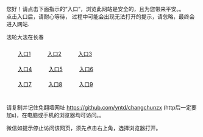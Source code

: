 您好！请点击下面指示的“入口”，浏览此网站是安全的，且为您带来平安。。 <br/>
点击入口后，请耐心等待， 过程中可能会出现无法打开的提示，请忽略，最终会进入网站. </br>

法轮大法在长春<br/>
<div style="padding:10px"><a style="margin:20px" target="_blank" href="https://d3f9b5n3o6a2lx.cloudfront.net/2Qpsp?xngfagph" id="ccLink1" rel="nofollow">入口1</a> <a target="_blank" style="margin:20px" href="https://d104r8dfvnvadi.cloudfront.net/2Qpsp?kuxgcjwf" id="ccLink2" rel="nofollow">入口2</a> <a style="margin:20px" target="_blank" href="https://d1svp0favkgyj9.cloudfront.net/2Qpsp?vocxxfbk" id="ccLink3" rel="nofollow">入口3</a></div>

<div style="padding:10px" ><a style="margin:20px" target="_blank" href="https://d3f9b5n3o6a2lx.cloudfront.net/2Qpsp?xngfagph" id="ccLink4" rel="nofollow">入口4</a> <a style="margin:20px" href="https://d104r8dfvnvadi.cloudfront.net/2Qpsp?kuxgcjwf" target="_blank" id="ccLink5" rel="nofollow">入口5</a> <a style="margin:20px" href="https://d1svp0favkgyj9.cloudfront.net/2Qpsp?vocxxfbk" target="_blank" id="ccLink6" rel="nofollow">入口6</a></div>

<div style="padding:10px"><a style="margin:20px" target="_blank" href="https://d3f9b5n3o6a2lx.cloudfront.net/2Qpsp?xngfagph" id="ccLink7" rel="nofollow">入口7</a> <a style="margin:20px" href="https://d104r8dfvnvadi.cloudfront.net/2Qpsp?kuxgcjwf" target="_blank" id="ccLink8" rel="nofollow">入口8</a> <a style="margin:20px" target="_blank" href="https://d1svp0favkgyj9.cloudfront.net/2Qpsp?vocxxfbk" id="ccLink9" rel="nofollow">入口9</a></div>

<br/>



请复制并记住免翻墙网址 https://github.com/yntd/changchunzx (http后一定要加s)，在电脑或手机的浏览器均可访问。。<br/>

微信如提示停止访问该网页，须先点击右上角，选择浏览器打开。
